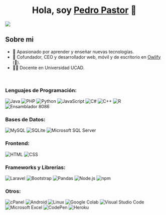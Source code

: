 <div align="center">
<h1 align="center">Hola, soy <a href="#s">Pedro Pastor</a> 👋</h1>
</div>
<img src="https://media.licdn.com/dms/image/C5616AQEy8imxkhoJZw/profile-displaybackgroundimage-shrink_350_1400/0/1623112947741?e=1702512000&v=beta&t=ydI3qO5lux6xhSMXFdWHQY8pyH0b7RX0thRVwnBwXNw">

## Sobre mi
- 🚀 Apasionado por aprender y enseñar nuevas tecnologías.
- 👔 Cofundador, CEO y desarrollador web, móvil y de escritorio en [Owlify](https://owlify.com.mx) (🦉).
- 👨‍🏫 Docente en Universidad UCAD.
<br>

### Lenguajes de Programación:
![Java](https://img.shields.io/badge/-Java-E34F26?style=flat&logo=java&logoColor=white)
![PHP](https://img.shields.io/badge/-PHP-8892BF?style=flat&logo=php&logoColor=white)
![Python](https://img.shields.io/badge/-Python-306998?style=flat&logo=python&logoColor=white)
![JavaScript](https://img.shields.io/badge/-JavaScript-F7DF1E?style=flat&logo=javascript&logoColor=white)
![C#](https://img.shields.io/badge/-C%23-68217A?style=flat&logo=csharp&logoColor=white)
![C++](https://img.shields.io/badge/-C%2B%2B-00599C?style=flat&logo=c%2B%2B&logoColor=white)
![R](https://img.shields.io/badge/-R-276DC3?style=flat&logo=r&logoColor=white)
![Ensamblador 8086](https://img.shields.io/badge/-Ensamblador%208086-0F71A6?style=flat&logo=assembly&logoColor=white)

### Bases de Datos:
![MySQL](https://img.shields.io/badge/-MySQL-4479A1?style=flat&logo=mysql&logoColor=white)
![SQLite](https://img.shields.io/badge/-SQLite-003B57?style=flat&logo=sqlite&logoColor=white)
![Microsoft SQL Server](https://img.shields.io/badge/-Microsoft%20SQL%20Server-CC2927?style=flat&logo=microsoftsqlserver&logoColor=white)

### Frontend:
![HTML](https://img.shields.io/badge/-HTML-E34F26?style=flat&logo=html5&logoColor=white)
![CSS](https://img.shields.io/badge/-CSS-1572B6?style=flat&logo=css3&logoColor=white)

### Frameworks y Librerías:
![Laravel](https://img.shields.io/badge/-Laravel-FF2D20?style=flat&logo=laravel&logoColor=white)
![Bootstrap](https://img.shields.io/badge/-Bootstrap-7952B3?style=flat&logo=bootstrap&logoColor=white)
![Pandas](https://img.shields.io/badge/-Pandas-150458?style=flat&logo=pandas&logoColor=white)
![Node.js](https://img.shields.io/badge/-Node.js-339933?style=flat&logo=nodedotjs&logoColor=white)
![npm](https://img.shields.io/badge/-npm-CB3837?style=flat&logo=npm&logoColor=white)

### Otros:
![cPanel](https://img.shields.io/badge/-cPanel-FF6C2C?style=flat&logo=cpanel&logoColor=white)
![Android](https://img.shields.io/badge/-Android-3DDC84?style=flat&logo=android&logoColor=white)
![Linux](https://img.shields.io/badge/-Linux-FCC624?style=flat&logo=linux&logoColor=white)
![Google Colab](https://img.shields.io/badge/-Google%20Colab-F9AB00?style=flat&logo=googlecolab&logoColor=white)
![Visual Studio Code](https://img.shields.io/badge/-Visual%20Studio%20Code-007ACC?style=flat&logo=visualstudiocode&logoColor=white)
![Microsoft Excel](https://img.shields.io/badge/-Microsoft%20Excel-217346?style=flat&logo=microsoftexcel&logoColor=white)
![CodePen](https://img.shields.io/badge/-CodePen-000000?style=flat&logo=codepen&logoColor=white)
![Heroku](https://img.shields.io/badge/-Heroku-430098?style=flat&logo=heroku&logoColor=white)



















